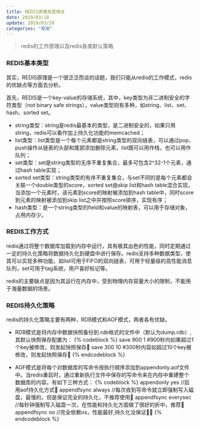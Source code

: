 ```yaml
---
title: REDIS原理及其相关
date: 2019/03/18
update: 2019/03/20
categories: "框架"
---
```


>redis的工作原理以及redis各类默认策略

### REDIS基本类型

其实，REDIS原理是一个很泛泛而谈的话题，我们只能从redis的工作模式，redis的优缺点等方面去分析。

<!-- more -->

首先，REDIS是一个key-value的存储系统，其中，key类型为非二进制安全的字符类型（not binary safe strings），value类型则有多种，如string、list、set、hash、sorted set。

- string类型：string是redis最基本的类型，是二进制安全的，如果只用string，redis可以看作加上持久化功能的memcached；
- list类型：list类型是一个每个元素都是string类型的双向链表，可以通过pop、push操作从链表的头部和尾部添加删除元素，list既可以用作栈，也可以用作队列；
- set类型：set是string类型的无序不重复集合，最多可包含2^32-1个元素，通过hash table实现；
- sorted set类型：string类型的有序不重复集合，与set不同的是每个元素都会关联一个double类型的score，sorted set由skip list和hash table混合实现，当添加一个元素时，该元素到score的映射被添加到hash table中，同时score到元素的映射被添加到skip list之中并按照score排序，实现有序；
- hash类型：是一个string类型的field和value的映射表，可以用于存储对象，占用内存少。

### REDIS工作方式

redis通过将整个数据库加载到内存中运行，具有极其出色的性能，同时定期通过一定的持久化策略将数据持久化到硬盘中进行保存。redis支持多种数据类型，使其可以实现多种功能，如list可用于FIFO的双向链表，可用于轻量级的高性能消息队列，set可用于tag系统，用户喜好标记等。

redis的主要缺点是因为其运行在内存中，受到物理内存容量大小的限制，不能用于海量数据的场景。

### REDIS持久化策略

redis的持久化策略主要有两种，RDB模式和AOF模式，两者各有优缺。

- RDB模式是将内存中数据快照备份到.rdb格式的文件中（默认为dump.rdb）,其默认快照保存配置为：
    {% codeblock %}
    save 900 1  #900秒内如果超过1个key被修改，则发起快照保存
    save 300 10 #300秒内容如超过10个key被修改，则发起快照保存
    {% endcodeblock %}
    
- AOF模式是将每个对数据库的写命令按执行顺序添加到appendonly.aof文件中。当redis重启时，通过重新执行文件中保存的写命令来在内存中重建整个数据库的内容。有如下三种方式：
    {% codeblock %}
    appendonly yes                //启用aof持久化方式
    appendfsync always      //每次收到写命令就立即强制写入磁盘，最慢的，但是保证完全的持久化，不推荐使用
    appendfsync everysec      //每秒钟强制写入磁盘一次，在性能和持久化方面做了很好的折中，推荐
    appendfsync no          //完全依赖os，性能最好,持久化没保证
    {% endcodeblock %}




